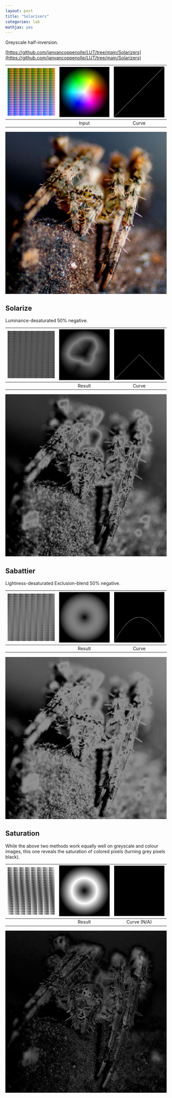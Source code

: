 ```yaml
---
layout: post
title: "Solarisers"
categories: lab
mathjax: yes
---
```


Greyscale half-inversion.

[https://github.com/janvancoppenolle/LUT/tree/main/Solarizers](https://github.com/janvancoppenolle/LUT/tree/main/Solarizers)

| <img src="/img/Neutral-512.png" width="200"/> |  <img src="/img/TestWheel.png" width="200"/>  |  <img src="/img/Curve.png" width="200"/> |
| :---: | :---: | :---: |
| | Input | Curve |

![](/img/Spider.jpg)

## Solarize

Luminance-desaturated 50% negative.

| <img src="/img/solarisers/Solarize.png" width="200"/> |  <img src="/img/solarisers/SolarizeTestWheel.png" width="200"/>  |  <img src="/img/solarisers/SolarizeCurve.png" width="200"/> |
| :---: | :---: | :---: |
| | Result | Curve |

![](/img/solarisers/SolarizeTestImage.jpg)

## Sabattier

Lightness-desaturated Exclusion-blend 50% negative.

| <img src="/img/solarisers/Sabattier.png" width="200"/> |  <img src="/img/solarisers/SabattierTestWheel.png" width="200"/>  |  <img src="/img/solarisers/SabattierCurve.png" width="200"/> |
| :---: | :---: | :---: |
| | Result | Curve |

![](/img/solarisers/SabattierTestImage.jpg)

## Saturation

While the above two methods work equally well on greyscale and colour images, this one reveals the saturation of colored pixels (turning grey pixels black).

| <img src="/img/solarisers/Saturation.png" width="200"/> |  <img src="/img/solarisers/SaturationTestWheel.png" width="200"/>  |  <img src="/img/solarisers/SaturationCurve.png" width="200"/> |
| :---: | :---: | :---: |
| | Result | Curve (N/A) |

![](/img/solarisers/SaturationTestImage.jpg)